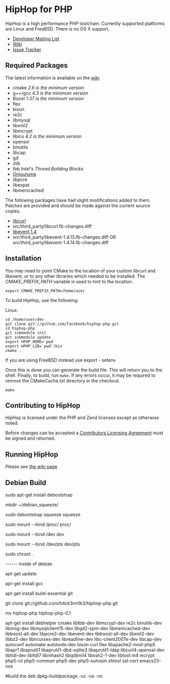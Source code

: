 # HipHop for PHP

HipHop is a high performance PHP toolchain. Currently supported platforms are Linux and FreeBSD. There is no OS X support.

* [Developer Mailing List](http://groups.google.com/group/hiphop-php-dev)
* [Wiki](http://wiki.github.com/facebook/hiphop-php)
* [Issue Tracker](http://github.com/facebook/hiphop-php/issues)

## Required Packages

The latest information is available on the [wiki](http://wiki.github.com/facebook/hiphop-php/building-and-installing)

* cmake *2.6 is the minimum version*
* g++/gcc *4.3 is the minimum version*
* Boost *1.37 is the minimum version*
* flex
* bison
* re2c
* libmysql
* libxml2
* libmcrypt
* libicu *4.2 is the minimum version*
* openssl
* binutils
* libcap
* gd
* zlib
* tbb *Intel's Thread Building Blocks*
* [Oniguruma](http://www.geocities.jp/kosako3/oniguruma/)
* libpcre
* libexpat
* libmemcached

The following packages have had slight modifications added to them. Patches are provided and should be made against the current source copies.

* [libcurl](http://curl.haxx.se/download.html)
* src/third_party/libcurl.fb-changes.diff
* [libevent 1.4](http://www.monkey.org/~provos/libevent/)
* src/third_party/libevent-1.4.13.fb-changes.diff	OR src/third_party/libevent-1.4.14.fb-changes.diff

## Installation

You may need to point CMake to the location of your custom libcurl and libevent, or to any other libraries which needed to be installed. The *CMAKE_PREFIX_PATH* variable is used to hint to the location.

    export CMAKE_PREFIX_PATH=/home/user

To build HipHop, use the following:

Linux:

    cd /home/user/dev
    git clone git://github.com/facebook/hiphop-php.git
    cd hiphop-php
    git submodule init
    git submodule update
    export HPHP_HOME=`pwd`
    export HPHP_LIB=`pwd`/bin
    cmake .

If you are using FreeBSD instead use export - setenv

Once this is done you can generate the build file. This will return you to the shell. Finally, to build, run `make`. If any errors occur, it may be required to remove the CMakeCache.txt directory in the checkout.

    make

## Contributing to HipHop
HipHop is licensed under the PHP and Zend licenses except as otherwise noted.

Before changes can be accepted a [Contributors Licensing Agreement](http://developers.facebook.com/opensource/cla) must be signed and returned.

## Running HipHop

Please see [the wiki page](http://wiki.github.com/facebook/hiphop-php/running-hiphop)


## Debian Build 
sudo apt-get install debootstrap

mkdir ~/debian_squeeze/

sudo debootstrap squeeze squeeze

sudo mount --bind /proc/ proc/

sudo mount --bind /dev dev

sudo mount --bind /dev/pts dev/pts

sudo chroot .

------ inside of debian


apt-get update

apt-get install gcc

apt-get install build-essential git


git clone git://github.com/h4ck3rm1k3/hiphop-php.git

mv hiphop-php hiphop-php-0.1

apt-get install debhelper cmake libtbb-dev libmcrypt-dev re2c binutils-dev libonig-dev libmysqlclient15-dev libgd2-xpm-dev libmemcached-dev libboost-all-dev libpcre3-dev libevent-dev libboost-all-dev libxml2-dev libbz2-dev libncurses-dev libreadline-dev libc-client2007e-dev libcap-dev  autoconf automake autotools-dev bison curl flex libapache2-mod-php5 libapr1 libaprutil1  libaprutil1-dbd-sqlite3 libaprutil1-ldap libcurl4-openssl-dev libltdl-dev libltdl7 libmhash2 libqdbm14 libssh2-1-dev libtool m4 mcrypt php5-cli php5-common   php5-dev php5-suhosin shtool ssl-cert emacs23-nox

#build the deb
dpkg-buildpackage -uc -us -nc
